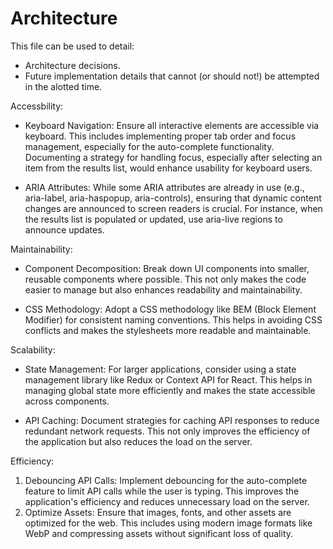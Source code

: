 # Architecture

This file can be used to detail:

* Architecture decisions.
* Future implementation details that cannot (or should not!) be attempted in the alotted time.

Accessbility:
- Keyboard Navigation: Ensure all interactive elements are accessible via keyboard. This includes implementing proper tab order and focus management, especially for the auto-complete functionality. Documenting a strategy for handling focus, especially after selecting an item from the results list, would enhance usability for keyboard users.

- ARIA Attributes: While some ARIA attributes are already in use (e.g., aria-label, aria-haspopup, aria-controls), ensuring that dynamic content changes are announced to screen readers is crucial. For instance, when the results list is populated or updated, use aria-live regions to announce updates.

Maintainability:
- Component Decomposition: Break down UI components into smaller, reusable components where possible. This not only makes the code easier to manage but also enhances readability and maintainability.

- CSS Methodology: Adopt a CSS methodology like BEM (Block Element Modifier) for consistent naming conventions. This helps in avoiding CSS conflicts and makes the stylesheets more readable and maintainable.


Scalability:
- State Management: For larger applications, consider using a state management library like Redux or Context API for React. This helps in managing global state more efficiently and makes the state accessible across components.

- API Caching: Document strategies for caching API responses to reduce redundant network requests. This not only improves the efficiency of the application but also reduces the load on the server.

Efficiency:
1. Debouncing API Calls: Implement debouncing for the auto-complete feature to limit API calls while the user is typing. This improves the application's efficiency and reduces unnecessary load on the server.
2. Optimize Assets: Ensure that images, fonts, and other assets are optimized for the web. This includes using modern image formats like WebP and compressing assets without significant loss of quality.
